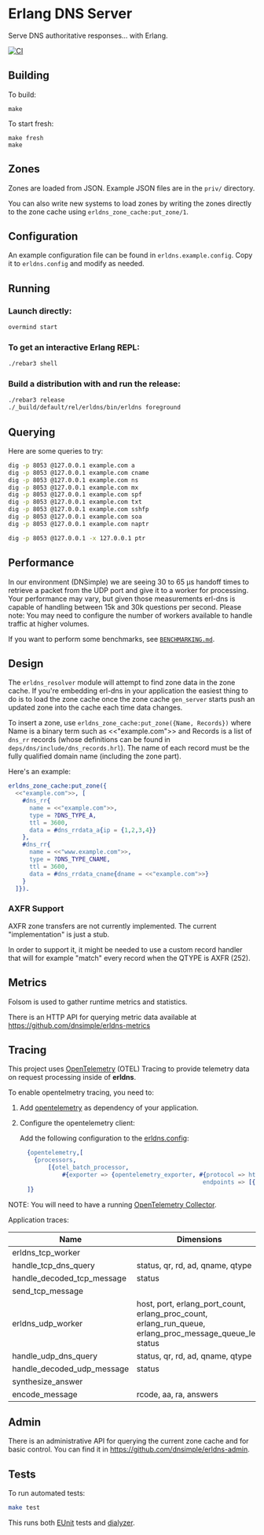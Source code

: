 # Erlang DNS Server

Serve DNS authoritative responses... with Erlang.

[![CI](https://github.com/dnsimple/erldns/actions/workflows/ci.yml/badge.svg)](https://github.com/dnsimple/erldns/actions/workflows/ci.yml)

## Building

To build:

```
make
```

To start fresh:

```
make fresh
make
```

## Zones

Zones are loaded from JSON. Example JSON files are in the `priv/` directory.

You can also write new systems to load zones by writing the zones directly to the zone cache using `erldns_zone_cache:put_zone/1`.

## Configuration

An example configuration file can be found in `erldns.example.config`. Copy it to `erldns.config` and modify as needed.

## Running

### Launch directly:

```bash
overmind start
```

### To get an interactive Erlang REPL:

```bash
./rebar3 shell
```

### Build a distribution with and run the release:

```bash
./rebar3 release
./_build/default/rel/erldns/bin/erldns foreground
```

## Querying

Here are some queries to try:

```bash
dig -p 8053 @127.0.0.1 example.com a
dig -p 8053 @127.0.0.1 example.com cname
dig -p 8053 @127.0.0.1 example.com ns
dig -p 8053 @127.0.0.1 example.com mx
dig -p 8053 @127.0.0.1 example.com spf
dig -p 8053 @127.0.0.1 example.com txt
dig -p 8053 @127.0.0.1 example.com sshfp
dig -p 8053 @127.0.0.1 example.com soa
dig -p 8053 @127.0.0.1 example.com naptr

dig -p 8053 @127.0.0.1 -x 127.0.0.1 ptr
```

## Performance

In our environment (DNSimple) we are seeing 30 to 65 µs handoff times to retrieve a packet from the UDP port and give it to a worker for processing. Your performance may vary, but given those measurements erl-dns is capable of handling between 15k and 30k questions per second. Please note: You may need to configure the number of workers available to handle traffic at higher volumes.

If you want to perform some benchmarks, see [`BENCHMARKING.md`](./BENCHMARKING.md).

## Design

The `erldns_resolver` module will attempt to find zone data in the zone cache. If you're embedding erl-dns in your application the easiest thing to do is to load the zone cache once the zone cache `gen_server` starts push an updated zone into the cache each time data changes.

To insert a zone, use `erldns_zone_cache:put_zone({Name, Records})` where Name is a binary term such as <<"example.com">> and Records is a list of `dns_rr` records (whose definitions can be found in `deps/dns/include/dns_records.hrl`). The name of each record must be the fully qualified domain name (including the zone part).

Here's an example:

```erlang
erldns_zone_cache:put_zone({
  <<"example.com">>, [
    #dns_rr{
      name = <<"example.com">>,
      type = ?DNS_TYPE_A,
      ttl = 3600,
      data = #dns_rrdata_a{ip = {1,2,3,4}}
    },
    #dns_rr{
      name = <<"www.example.com">>,
      type = ?DNS_TYPE_CNAME,
      ttl = 3600,
      data = #dns_rrdata_cname{dname = <<"example.com">>}
    }
  ]}).
```

### AXFR Support

AXFR zone transfers are not currently implemented. The current "implementation" is just a stub.

In order to support it, it might be needed to use a custom record handler that will for example "match" every record when the QTYPE is AXFR (252).

## Metrics

Folsom is used to gather runtime metrics and statistics.

There is an HTTP API for querying metric data available at <https://github.com/dnsimple/erldns-metrics>

## Tracing

This project uses [OpenTelemetry](https://opentelemetry.io/docs/erlang/) (OTEL) Tracing to provide telemetry data on request processing inside of **erldns**.

To enable opentelmetry tracing, you need to:

1. Add [opentelemetry](https://github.com/open-telemetry/opentelemetry-erlang#including-in-release) as dependency of your application.
2. Configure the opentelemetry client:

   Add the following configuration to the [erldns.config](erldns.config.example):

   ```erlang
     {opentelemetry,[
       {processors,
           [{otel_batch_processor,
               #{exporter => {opentelemetry_exporter, #{protocol => http_protobuf,
                                                       endpoints => [{http, "127.0.0.1", 55681, []}]}}}}]}
     ]}
   ```

  NOTE: You will need to have a running [OpenTelemetry Collector](https://github.com/open-telemetry/opentelemetry-collector-contrib).

Application traces:

| Name                       | Dimensions                                                                                                |
| -------------------------- | --------------------------------------------------------------------------------------------------------- |
| erldns_tcp_worker          |                                                                                                           |
| handle_tcp_dns_query       | status, qr, rd, ad, qname, qtype                                                                          |
| handle_decoded_tcp_message | status                                                                                                    |
| send_tcp_message           |                                                                                                           |
| erldns_udp_worker          | host, port, erlang_port_count, erlang_proc_count, erlang_run_queue, erlang_proc_message_queue_len, status |
| handle_udp_dns_query       | status, qr, rd, ad, qname, qtype                                                                          |
| handle_decoded_udp_message | status                                                                                                    |
| synthesize_answer          |                                                                                                           |
| encode_message             | rcode, aa, ra, answers                                                                                    |

## Admin

There is an administrative API for querying the current zone cache and for basic control. You can find it in <https://github.com/dnsimple/erldns-admin>.

## Tests

To run automated tests:

```bash
make test
```

This runs both [EUnit](https://www.erlang.org/doc/apps/eunit/chapter.html) tests and [dialyzer](https://www.erlang.org/docs/23/man/dialyzer.html).
